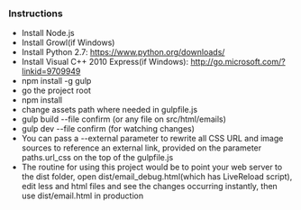 ### Instructions

* Install Node.js
* Install Growl(if Windows)
* Install Python 2.7: https://www.python.org/downloads/
* Install Visual C++ 2010 Express(if Windows): http://go.microsoft.com/?linkid=9709949
* npm install -g gulp
* go the project root
* npm install
* change assets path where needed in gulpfile.js
* gulp build --file confirm (or any file on src/html/emails)
* gulp dev --file confirm (for watching changes)
* You can pass a --external parameter to rewrite all CSS URL and image sources to reference an external link, provided on the parameter paths.url_css on the top of the gulpfile.js
* The routine for using this project would be to point your web server to the dist folder, open dist/email_debug.html(which has LiveReload script), edit less and html files and see the changes occurring instantly, then use dist/email.html in production
